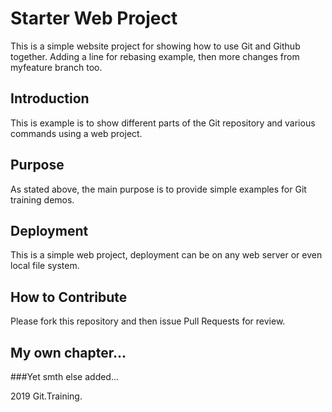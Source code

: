 # Starter Web Project
This is a simple website project for showing how to use Git and Github together. Adding a line for rebasing example, then
more changes from myfeature branch too.
## Introduction
This is example is to show different parts of the Git repository and various commands using a web project.
## Purpose
As stated above, the main purpose is to provide simple examples for Git training demos.
## Deployment
This is a simple web project, deployment can be on any web server or even local file system.
## How to Contribute
Please fork this repository and then issue Pull Requests for review.
## My own chapter...
###Yet smth else added...

2019 Git.Training.